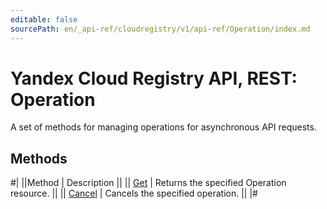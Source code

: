```yaml
---
editable: false
sourcePath: en/_api-ref/cloudregistry/v1/api-ref/Operation/index.md
---
```


# Yandex Cloud Registry API, REST: Operation

A set of methods for managing operations for asynchronous API requests.

## Methods

#|
||Method | Description ||
|| [Get](get.md) | Returns the specified Operation resource. ||
|| [Cancel](cancel.md) | Cancels the specified operation. ||
|#